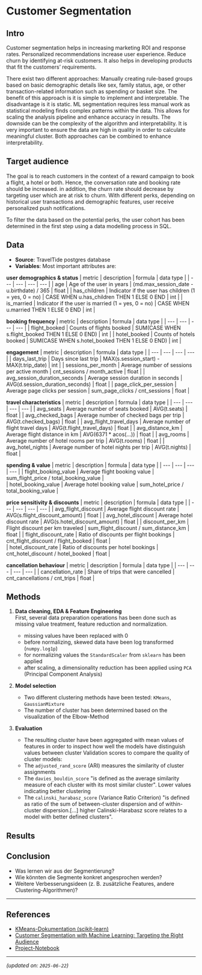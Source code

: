 # Customer Segmentation

## Intro
Customer segmentation helps in increasing marketing ROI and response rates. 
Personalized recommendations increase user experience.
Reduce churn by identifying at-risk customers.
It also helps in developing products that fit the customers’ requirements.

There exist two different approaches: 
Manually creating rule-based groups based on basic demographic details like sex, family status, age, or other transaction-related information such as spending or basket size. The benefit of this approach is it is simple to implement and interpretable. The disadvantage is it is static.
ML segmentation requires less manual work as statistical modeling finds complex patterns within the data. This allows for scaling the analysis pipeline and enhance accuracy in results. The downside can be the complexity of the algorithm and interpretability. It is very important to ensure the data are high in quality in order to calculate meaningful cluster.
Both approaches can be combined to enhance interpretability.

## Target audience
The goal is to reach customers in the context of a reward campaign to book a flight, a hotel or both. Hence, the conversation rate and booking rate should be increased. in addition, the churn rate should decrease by targeting user which are at risk to churn.
With different perks, depending on historical user transactions and demographic features, user receive personalized push notifications.

To filter the data based on the potential perks, the user cohort has been determined in the first step using a data modelling process in SQL.


## Data
- **Source**: TravelTide postgres database
- **Variables**: Most important attributes are:

**user demographics & status**
| metric | description | formula | data type |
| --- | --- | --- | --- |
| age | Age of the user in years | (md.max_session_date - u.birthdate) / 365 | float |
| has_children | Indicator if the user has children (1 = yes, 0 = no) | CASE WHEN u.has_children THEN 1 ELSE 0 END | int |
| is_married | Indicator if the user is married (1 = yes, 0 = no) | CASE WHEN u.married THEN 1 ELSE 0 END | int |

**booking frequency**
| metric | description | formula | data type |
| --- | --- | --- | --- |
| flight_booked | Counts of flights booked | SUM(CASE WHEN s.flight_booked THEN 1 ELSE 0 END) | int |
| hotel_booked | Counts of hotels booked | SUM(CASE WHEN s.hotel_booked THEN 1 ELSE 0 END) | int |

**engagement**
| metric | description | formula | data type |
| --- | --- | --- | --- |
| days_last_trip | Days since last trip | MAX(s.session_start) - MAX(t.trip_date) | int |
| sessions_per_month | Average number of sessions per active month | cnt_sessions / month_active | float |
| avg_session_duration_seconds | Average session duration in seconds | AVG(d.session_duration_seconds) | float |
| page_click_per_session | Average page clicks per session | sum_page_clicks / cnt_sessions | float |

**travel characteristics**
| metric | description | formula | data type |
| --- | --- | --- | --- |
| avg_seats | Average number of seats booked | AVG(t.seats) | float |
| avg_checked_bags | Average number of checked bags per trip | AVG(t.checked_bags) | float |
| avg_flight_travel_days | Average number of flight travel days | AVG(t.flight_travel_days) | float |
| avg_distance_km | Average flight distance in km | AVG(6371 * acos(...)) | float |
| avg_rooms | Average number of hotel rooms per trip | AVG(t.rooms) | float |
| avg_hotel_nights | Average number of hotel nights per trip | AVG(t.nights) | float |

**spending & value**
| metric | description | formula | data type |
| --- | --- | --- | --- |
| flight_booking_value | Average flight booking value | sum_flight_price / total_booking_value |  
| hotel_booking_value | Average hotel booking value | sum_hotel_price / total_booking_value |  

**price sensitivity & discounts**
| metric | description | formula | data type |
| --- | --- | --- | --- |
| avg_flight_discount | Average flight discount rate | AVG(s.flight_discount_amount) | float |
| avg_hotel_discount | Average hotel discount rate | AVG(s.hotel_discount_amount) | float |
| discount_per_km | Flight discount per km traveled | sum_flight_discount / sum_distance_km | float |
| flight_discount_rate | Ratio of discounts per flight bookings | cnt_flight_discount / flight_booked | float |  
| hotel_discount_rate | Ratio of discounts per hotel bookings | cnt_hotel_discount / hotel_booked | float |

**cancellation behaviour**
| metric | description | formula | data type |
| --- | --- | --- | --- |
| cancellation_rate | Share of trips that were cancelled | cnt_cancellations / cnt_trips | float |

## Methods
1. **Data cleaning, EDA & Feature Engineering**  
First, several data preparation operations has been done such as missing value treatment, feature reduction and normalization.

   - missing values have been replaced with 0  
   - before normalizing, skewed data have been log transformed (`numpy.log1p`)  
   - for normalizing values the `StandardScaler` from `sklearn` has been applied    
   - after scaling, a dimensionality reduction has been applied using `PCA` (Principal Component Analysis) 

2. **Model selection**  
   - Two different clustering methods have been tested: `KMeans`, `GaussianMixture`
   - The number of cluster has been determined based on the visualization of the Elbow-Method     

3. **Evaluation**  
   - The resulting cluster have been aggregated with mean values of features in order to inspect how well the models have distinguish values between cluster
   Validation scores to compare the quality of cluster models:  
   - The `adjusted_rand_score` (ARI) measures the similarity of cluster assignments
   - The `davies_bouldin_score` "is defined as the average similarity measure of each cluster with its most similar cluster". Lower values indicating better clustering
   - The `calinski_harabasz_score` (Variance Ratio Criterion) "is defined as ratio of the sum of between-cluster dispersion and of within-cluster dispersion.[...] higher Calinski-Harabasz score relates to a model with better defined clusters".  

## Results




## Conclusion
- Was lernen wir aus der Segmentierung?
- Wie könnten die Segmente konkret angesprochen werden?
- Weitere Verbesserungsideen (z. B. zusätzliche Features, andere Clustering-Algorithmen)?

---

## References
- [KMeans-Dokumentation (scikit-learn)](https://scikit-learn.org/stable/modules/clustering.html#k-means)
- [Customer Segmentation with Machine Learning: Targeting the Right Audience](https://medium.com/@byanalytixlabs/customer-segmentation-with-machine-learning-targeting-the-right-audience-656f5d2ce8f8)
- [Project-Notebook](../notebooks/Segmentation.ipynb)
---

*(updated on: `2025-06-22`)*  
